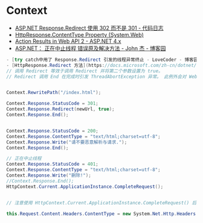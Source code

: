 # Context

- [ASP.NET Response.Redirect 使用 302 而不是 301 - 代码日志](https://codeday.me/bug/20180130/126660.html)
- [HttpResponse.ContentType Property (System.Web)](https://docs.microsoft.com/en-us/dotnet/api/system.web.httpresponse.contenttype?view=netframework-4.8)
- [Action Results in Web API 2 - ASP.NET 4.x](https://docs.microsoft.com/en-us/aspnet/web-api/overview/getting-started-with-aspnet-web-api/action-results)
- [ASP.NET： 正在中止线程 错误原及解决方法 - John 杰 - 博客园](https://www.cnblogs.com/johnblogs/p/8822096.html)

```c#
- [try catch中用了 Response.Redirect 引发的线程异常终止 - LoveCoder - 博客园](https://www.cnblogs.com/Jerseyblog/p/5962766.html)
- [HttpResponse.Redirect 方法](https://docs.microsoft.com/zh-cn/dotnet/api/system.web.httpresponse.redirect?redirectedfrom=MSDN&view=netframework-4.8)
// 调用 Redirect 等效于调用 Redirect 并将第二个参数设置为 true。
// Redirect 调用 End 在完成时引发 ThreadAbortException 异常。 此例外会对 Web 应用程序性能产生不利影响。 因此，建议不要使用此重载，而应使用 HttpResponse.Redirect(String, Boolean) 重载，并为 endResponse 参数传递 false，然后调用 CompleteRequest 方法。 有关更多信息，请参见 End 方法。


Context.RewritePath("/index.html");

Context.Response.StatusCode = 301;
Context.Response.Redirect(newUrl, true);
Context.Response.End();


Context.Response.StatusCode = 200;
Context.Response.ContentType = "text/html;charset=utf-8";
Context.Response.Write("请不要恶意解析与请求.");
Context.Response.End();

// 正在中止线程
Context.Response.StatusCode = 401;
Context.Response.ContentType = "text/html;charset=utf-8";
Context.Response.Write("删除!");
//Context.Response.End();
HttpContext.Current.ApplicationInstance.CompleteRequest();


// 注意使用 HttpContext.Current.ApplicationInstance.CompleteRequest() 后面不能使用 return; 再读取文件流时候.

this.Request.Content.Headers.ContentType = new System.Net.Http.Headers.MediaTypeHeaderValue("text/plain");
```
